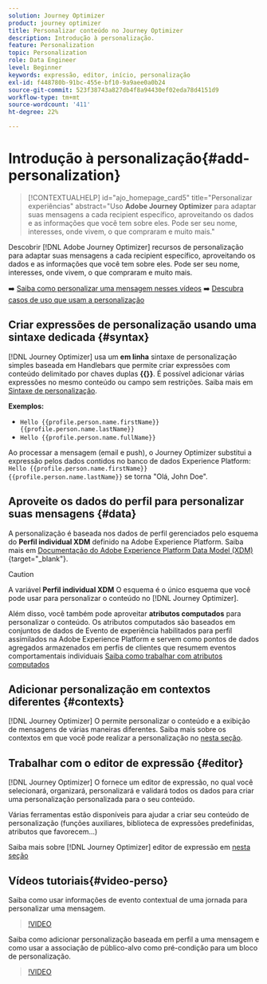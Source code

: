 ```yaml
---
solution: Journey Optimizer
product: journey optimizer
title: Personalizar conteúdo no Journey Optimizer
description: Introdução à personalização.
feature: Personalization
topic: Personalization
role: Data Engineer
level: Beginner
keywords: expressão, editor, início, personalização
exl-id: f448780b-91bc-455e-bf10-9a9aee0a0b24
source-git-commit: 523f38743a827db4f8a94430ef02eda78d4151d9
workflow-type: tm+mt
source-wordcount: '411'
ht-degree: 22%

---
```


# Introdução à personalização{#add-personalization}

>[!CONTEXTUALHELP]
>id="ajo_homepage_card5"
>title="Personalizar experiências"
>abstract="Uso **Adobe Journey Optimizer** para adaptar suas mensagens a cada recipient específico, aproveitando os dados e as informações que você tem sobre eles. Pode ser seu nome, interesses, onde vivem, o que compraram e muito mais."


Descobrir [!DNL Adobe Journey Optimizer] recursos de personalização para adaptar suas mensagens a cada recipient específico, aproveitando os dados e as informações que você tem sobre eles. Pode ser seu nome, interesses, onde vivem, o que compraram e muito mais.

➡️ [Saiba como personalizar uma mensagem nesses vídeos](#video-perso)
➡️ [Descubra casos de uso que usam a personalização](personalization-use-case.md)

## Criar expressões de personalização usando uma sintaxe dedicada {#syntax}

[!DNL Journey Optimizer] usa um **em linha** sintaxe de personalização simples baseada em Handlebars que permite criar expressões com conteúdo delimitado por chaves duplas **{{}}**. É possível adicionar várias expressões no mesmo conteúdo ou campo sem restrições. Saiba mais em [Sintaxe de personalização](personalization-syntax.md).

**Exemplos:**

* `Hello {{profile.person.name.firstName}} {{profile.person.name.lastName}}`
* `Hello {{profile.person.name.fullName}}`

Ao processar a mensagem (email e push), o Journey Optimizer substitui a expressão pelos dados contidos no banco de dados Experience Platform:  `Hello {{profile.person.name.firstName}} {{profile.person.name.lastName}}` se torna &quot;Olá, John Doe&quot;.

## Aproveite os dados do perfil para personalizar suas mensagens {#data}

A personalização é baseada nos dados de perfil gerenciados pelo esquema do **Perfil individual XDM** definido na Adobe Experience Platform. Saiba mais em [Documentação do Adobe Experience Platform Data Model (XDM)](https://experienceleague.adobe.com/docs/experience-platform/xdm/home.html?lang=pt-BR){target="_blank"}.

>[!CAUTION]
>A variável **Perfil individual XDM** O esquema é o único esquema que você pode usar para personalizar o conteúdo no [!DNL Journey Optimizer].

Além disso, você também pode aproveitar **atributos computados** para personalizar o conteúdo. Os atributos computados são baseados em conjuntos de dados de Evento de experiência habilitados para perfil assimilados na Adobe Experience Platform e servem como pontos de dados agregados armazenados em perfis de clientes que resumem eventos comportamentais individuais [Saiba como trabalhar com atributos computados](../audience/computed-attributes.md)

## Adicionar personalização em contextos diferentes {#contexts}

[!DNL Journey Optimizer] O permite personalizar o conteúdo e a exibição de mensagens de várias maneiras diferentes. Saiba mais sobre os contextos em que você pode realizar a personalização no [nesta seção](personalization-contexts.md).

## Trabalhar com o editor de expressão {#editor}

[!DNL Journey Optimizer] O fornece um editor de expressão, no qual você selecionará, organizará, personalizará e validará todos os dados para criar uma personalização personalizada para o seu conteúdo.

Várias ferramentas estão disponíveis para ajudar a criar seu conteúdo de personalização (funções auxiliares, biblioteca de expressões predefinidas, atributos que favorecem...)

Saiba mais sobre [!DNL Journey Optimizer] editor de expressão em [nesta seção](personalization-build-expressions.md)

## Vídeos tutoriais{#video-perso}

Saiba como usar informações de evento contextual de uma jornada para personalizar uma mensagem.

>[!VIDEO](https://video.tv.adobe.com/v/334165?quality=12)

Saiba como adicionar personalização baseada em perfil a uma mensagem e como usar a associação de público-alvo como pré-condição para um bloco de personalização.

>[!VIDEO](https://video.tv.adobe.com/v/334078?quality=12)
